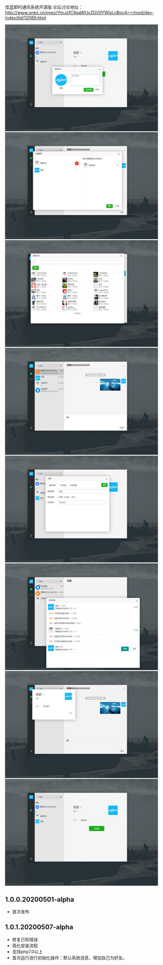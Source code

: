 佳蓝即时通讯系统开源版
论坛讨论地址：http://www.onez.cn/onez/YmJzfC9qaWUvZGV0YWlsLnBocA==/mod/dev-index/tid/12089.html

![adduser](https://github.com/onezcn/im/blob/master/screenshot/adduser.jpg)
![creategroup](https://github.com/onezcn/im/blob/master/screenshot/creategroup.jpg)
![finduser](https://github.com/onezcn/im/blob/master/screenshot/finduser.jpg)
![groupdialog](https://github.com/onezcn/im/blob/master/screenshot/groupdialog.jpg)
![setting](https://github.com/onezcn/im/blob/master/screenshot/setting.jpg)
![system](https://github.com/onezcn/im/blob/master/screenshot/system.jpg)
![usercard](https://github.com/onezcn/im/blob/master/screenshot/usercard.jpg)
![userinfo](https://github.com/onezcn/im/blob/master/screenshot/userinfo.jpg)

## 1.0.0.20200501-alpha
* 首次发布

## 1.0.1.20200507-alpha
* 修复已知错误
* 简化安装流程
* 支持php7.0以上
* 首次运行进行初始化操作：默认系统消息，增加自己为好友。